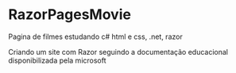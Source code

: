 # RazorPagesMovie
Pagina de filmes estudando c# html e css, .net, razor

Criando um site com Razor seguindo a documentação educacional disponibilizada pela microsoft
